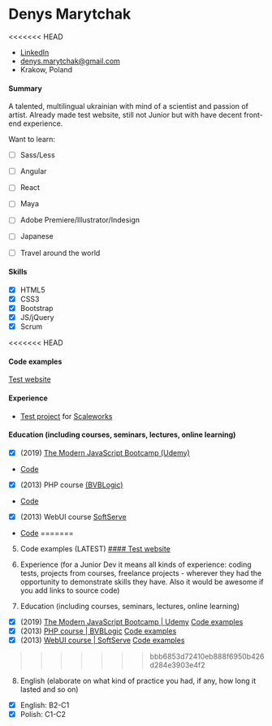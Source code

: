 # Denys Marytchak

<<<<<<< HEAD
* [LinkedIn](https://www.linkedin.com/in/denys-marytchak-a7903367/) 
* [denys.marytchak@gmail.com](mailto:contact@osf-global.com) 
* Krakow, Poland

#### Summary 
A talented, multilingual ukrainian with mind of a scientist and passion of artist. Already made test website, still not Junior but with have decent front-end experience.

Want to learn:
 - [ ] Sass/Less
 - [ ] Angular
 - [ ] React
 - [ ] Maya
 - [ ] Adobe Premiere/Illustrator/Indesign
 - [ ] Japanese
 - [ ] Travel around the world


#### Skills
- [x] HTML5
- [x] CSS3
- [x] Bootstrap
- [x] JS/jQuery
- [x] Scrum

<<<<<<< HEAD
#### Code examples
[Test website](https://fervent-mayer-af8a11.netlify.com/)

#### Experience
- [Test project](https://github.com/SonOfGlory/Scaleworks) for [Scaleworks](https://scaleworks.com/)


 #### Education (including courses, seminars, lectures, online learning)
- [x] (2019) [The Modern JavaScript Bootcamp (Udemy)](https://www.udemy.com/course/modern-javascript/) 
* [Code](https://github.com/SonOfGlory/Andrew-Mead-udemy.com-)
- [x] (2013) PHP course [(BVBLogic)](https://bvblogic.com/) 
* [Code](https://github.com/SonOfGlory/denys.marytchak/tree/master/BVB%20test%20site)
- [x] (2013) WebUI course [SoftServe](https://www.softserveinc.com/en-us/) 
* [Code](https://github.com/SonOfGlory/denys.marytchak)
=======
5. Code examples (LATEST)
[#### Test website](https://fervent-mayer-af8a11.netlify.com/)

6. Experience (for a Junior Dev it means all kinds of experience: coding tests, projects from courses,
freelance projects - wherever they had the opportunity to demonstrate skills they have.
Also it would be awesome if you add links to source code)
7. Education (including courses, seminars, lectures, online learning)
- [x] (2019) [The Modern JavaScript Bootcamp | Udemy](https://www.udemy.com/course/modern-javascript/) [Code examples](https://github.com/SonOfGlory/Andrew-Mead-udemy.com-)
- [x] (2013) [PHP course | BVBLogic](https://bvblogic.com/) [Code examples](https://github.com/SonOfGlory/denys.marytchak/tree/master/BVB%20test%20site)
- [x] (2013) [WebUI course | SoftServe](https://www.softserveinc.com/en-us/) [Code examples](https://github.com/SonOfGlory/denys.marytchak)
>>>>>>> bbb6853d72410eb888f6950b426d284e3903e4f2

8. English (elaborate on what kind of practice you had, if any, how long it lasted and so on)
- [x] English: B2-C1
- [x] Polish:  C1-C2
